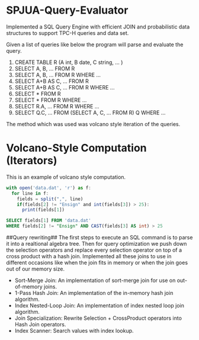 # SPJUA-Query-Evaluator
Implemented a SQL Query Engine with efficient JOIN and probabilistic data structures to support TPC-H queries and data set.

Given a list of queries like below the program will parse and evaluate the query.

1. CREATE TABLE R (A int, B date, C string, ... )
2. SELECT A, B, ... FROM R
3. SELECT A, B, ... FROM R WHERE ...
4. SELECT A+B AS C, ... FROM R
5. SELECT A+B AS C, ... FROM R WHERE ...
6. SELECT * FROM R
7. SELECT * FROM R WHERE ...
8. SELECT R.A, ... FROM R WHERE ...
9. SELECT Q.C, ... FROM (SELECT A, C, ... FROM R) Q WHERE ...

The method which was used was volcano style iteration of the queries.

Volcano-Style Computation (Iterators)
=====================================
This is an example of volcano style computation.
```javascript
with open('data.dat', 'r') as f:
  for line in f:
    fields = split(",", line)
    if(fields[2] != "Ensign" and int(fields[3]) > 25):
      print(fields[1])
```
```SQL
SELECT fields[1] FROM 'data.dat' 
WHERE fields[2] != "Ensign" AND CAST(fields[3] AS int) > 25
```
##Query rewriting##
The first steps to execute an SQL command is to parse it into a realtional algebra tree. Then for query optimization we push down the selection operators and replace every selection operator on top of a cross product with a hash join. 
Implemented all these joins to use in different occasions like when the join fits in memory or when the join goes out of our memory size.
- Sort-Merge Join: An implementation of sort-merge join for use on out-of-memory joins.
- 1-Pass Hash Join: An implementation of the in-memory hash join algorithm.
- Index Nested-Loop Join: An implementation of index nested loop join algorithm.
- Join Specialization: Rewrite Selection + CrossProduct operators into Hash Join operators.
- Index Scanner: Search values with index lookup.
